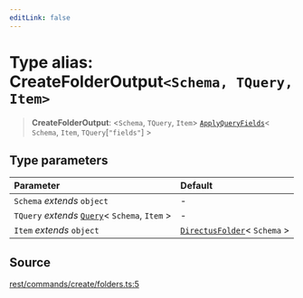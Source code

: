 ```yaml
---
editLink: false
---
```


# Type alias: CreateFolderOutput`<Schema, TQuery, Item>`

> **CreateFolderOutput**: \<`Schema`, `TQuery`, `Item`\>
> [`ApplyQueryFields`](../../types-1/type-aliases/type-alias.ApplyQueryFields.md)\< `Schema`, `Item`,
> `TQuery`[`"fields"`] \>

## Type parameters

| Parameter                                                                                       | Default                                                                                  |
| :---------------------------------------------------------------------------------------------- | :--------------------------------------------------------------------------------------- |
| `Schema` _extends_ `object`                                                                     | -                                                                                        |
| `TQuery` _extends_ [`Query`](../../types-1/interfaces/interface.Query.md)\< `Schema`, `Item` \> | -                                                                                        |
| `Item` _extends_ `object`                                                                       | [`DirectusFolder`](../../schema/type-aliases/type-alias.DirectusFolder.md)\< `Schema` \> |

## Source

[rest/commands/create/folders.ts:5](https://github.com/directus/directus/blob/7789a6c53/sdk/src/rest/commands/create/folders.ts#L5)
